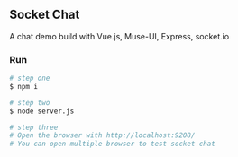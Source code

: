## Socket Chat

A chat demo build with Vue.js, Muse-UI, Express, socket.io

### Run

```bash
# step one
$ npm i

# step two
$ node server.js

# step three
# Open the browser with http://localhost:9208/
# You can open multiple browser to test socket chat

```